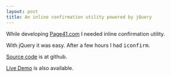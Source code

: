 ```yaml
---
layout: post
title: An inline confirmation utility powered by jQuery
---
```


While developing [Page41.com](http://www.page41.com) I needed inline confirmation utility. 

With jQuery it was easy. After a few hours I had <tt>iconfirm</tt>. 

[Source code](http://github.com/neerajdotname/iconfirm) is at github.

[Live Demo](http://neerajdotname.github.com/iconfirm/) is also available. 
